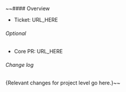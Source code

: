 ~~#### Overview

- Ticket: URL_HERE

###### Optional

- Core PR: URL_HERE

###### Change log

{Relevant changes for project level go here.}~~
